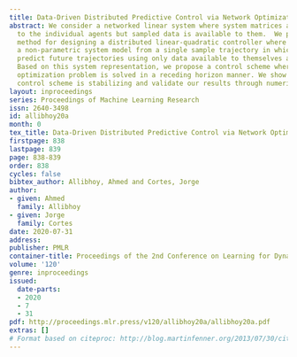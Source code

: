 ```yaml
---
title: Data-Driven Distributed Predictive Control via Network Optimization
abstract: We consider a networked linear system where system matrices are unknown
  to the individual agents but sampled data is available to them.  We propose a data-driven
  method for designing a distributed linear-quadratic controller where agents learn
  a non-parametric system model from a single sample trajectory in which nodes can
  predict future trajectories using only data available to themselves and their neighbors.
  Based on this system representation, we propose a control scheme where a network
  optimization problem is solved in a receding horizon manner. We show that the proposed
  control scheme is stabilizing and validate our results through numerical experiments.
layout: inproceedings
series: Proceedings of Machine Learning Research
issn: 2640-3498
id: allibhoy20a
month: 0
tex_title: Data-Driven Distributed Predictive Control via Network Optimization
firstpage: 838
lastpage: 839
page: 838-839
order: 838
cycles: false
bibtex_author: Allibhoy, Ahmed and Cortes, Jorge
author:
- given: Ahmed
  family: Allibhoy
- given: Jorge
  family: Cortes
date: 2020-07-31
address: 
publisher: PMLR
container-title: Proceedings of the 2nd Conference on Learning for Dynamics and Control
volume: '120'
genre: inproceedings
issued:
  date-parts:
  - 2020
  - 7
  - 31
pdf: http://proceedings.mlr.press/v120/allibhoy20a/allibhoy20a.pdf
extras: []
# Format based on citeproc: http://blog.martinfenner.org/2013/07/30/citeproc-yaml-for-bibliographies/
---
```


